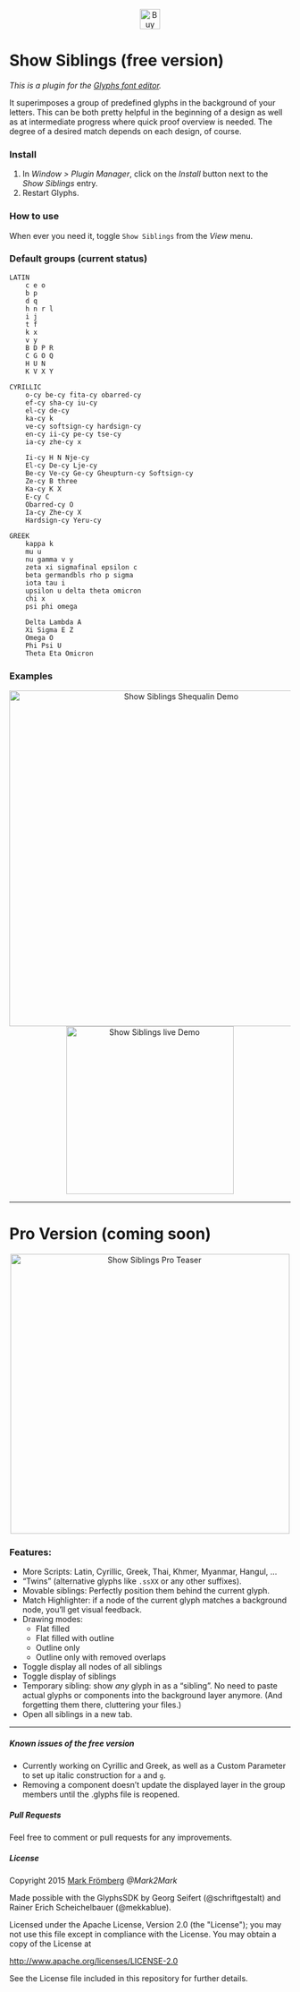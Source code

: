<p align="center"> 
<a href='https://ko-fi.com/M4M580HG' target='_blank'><img height='36' style='border:0px;height:36px;' src='https://az743702.vo.msecnd.net/cdn/kofi1.png?v=0' border='0' alt='Buy Me a Coffee at ko-fi.com' /></a>
</p>

# Show Siblings (free version)

*This is a plugin for the [Glyphs font editor](http://glyphsapp.com/).*  

It superimposes a group of predefined glyphs in the background of your letters. This can be both pretty helpful in the beginning of a design as well as at intermediate progress where quick proof overview is needed. The degree of a desired match depends on each design, of course.

### Install

1. In *Window > Plugin Manager*, click on the *Install* button next to the *Show Siblings* entry. 
2. Restart Glyphs.

### How to use

When ever you need it, toggle `Show Siblings` from the *View* menu.

### Default groups (current status)

```
LATIN
    c e o
    b p
    d q
    h n r l
    i j
    t f
    k x
    v y
    B D P R
    C G O Q
    H U N
    K V X Y

CYRILLIC
    o-cy be-cy fita-cy obarred-cy
    ef-cy sha-cy iu-cy
    el-cy de-cy
    ka-cy k
    ve-cy softsign-cy hardsign-cy
    en-cy ii-cy pe-cy tse-cy
    ia-cy zhe-cy x
    
    Ii-cy H N Nje-cy
    El-cy De-cy Lje-cy
    Be-cy Ve-cy Ge-cy Gheupturn-cy Softsign-cy
    Ze-cy B three
    Ka-cy K X
    E-cy C
    Obarred-cy O
    Ia-cy Zhe-cy X
    Hardsign-cy Yeru-cy

GREEK
    kappa k
    mu u
    nu gamma v y
    zeta xi sigmafinal epsilon c
    beta germandbls rho p sigma
    iota tau i
    upsilon u delta theta omicron
    chi x
    psi phi omega

    Delta Lambda A
    Xi Sigma E Z
    Omega O
    Phi Psi U
    Theta Eta Omicron

```

### Examples

<p align="center">

<img src="https://github.com/Mark2Mark/Glyphsapp-Plugins/blob/Screenshots/ShowSiblings/Screenshots/ShowSiblings Shequalin DeutschMark.jpg" alt="Show Siblings Shequalin Demo" height="600px">

<img src="https://github.com/Mark2Mark/Glyphsapp-Plugins/blob/Screenshots/ShowSiblings/Screenshots/screencapDemoFont.gif" alt="Show Siblings live Demo" height="300px">

</p>

---

# Pro Version (coming soon)

<p align="center">

<img src="https://github.com/Mark2Mark/Show-Siblings/blob/master/Screenshots/ShowSiblingsPro_01.gif" alt="Show Siblings Pro Teaser" height="500px">

</p>

### Features:

- More Scripts: Latin, Cyrillic, Greek, Thai, Khmer, Myanmar, Hangul, …
- “Twins” (alternative glyphs like `.ssXX` or any other suffixes).
- Movable siblings: Perfectly position them behind the current glyph.
- Match Highlighter: if a node of the current glyph matches a background node, you’ll get visual feedback.
- Drawing modes:
    + Flat filled
    + Flat filled with outline
    + Outline only
    + Outline only with removed overlaps
- Toggle display all nodes of all siblings
- Toggle display of siblings
- Temporary sibling: show *any* glyph in as a “sibling”. No need to paste actual glyphs or components into the background layer anymore. (And forgetting them there, cluttering your files.)
- Open all siblings in a new tab.

---

##### Known issues of the free version

- Currently working on Cyrillic and Greek, as well as a Custom Parameter to set up italic construction for `a` and `g`.
- Removing a component doesn’t update the displayed layer in the group members until the .glyphs file is reopened.

##### Pull Requests

Feel free to comment or pull requests for any improvements.

##### License

Copyright 2015 [Mark Frömberg](http://www.markfromberg.com/) *@Mark2Mark*

Made possible with the GlyphsSDK by Georg Seifert (@schriftgestalt) and Rainer Erich Scheichelbauer (@mekkablue).

Licensed under the Apache License, Version 2.0 (the "License");
you may not use this file except in compliance with the License.
You may obtain a copy of the License at

http://www.apache.org/licenses/LICENSE-2.0

See the License file included in this repository for further details.
